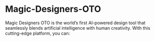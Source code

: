 # Magic-Designers-OTO
Magic Designers OTO is the world’s first AI-powered design tool that seamlessly blends artificial intelligence with human creativity. With this cutting-edge platform, you can:
